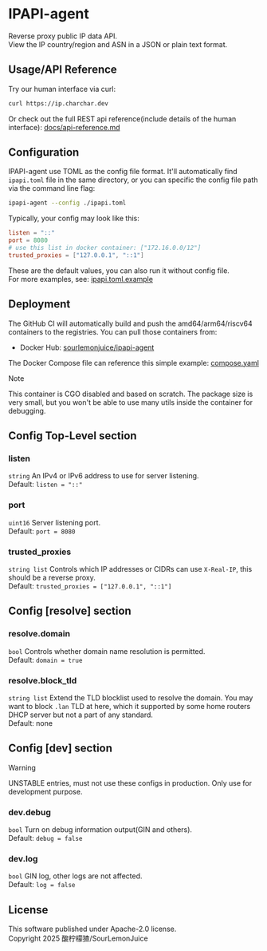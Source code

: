 # IPAPI-agent

Reverse proxy public IP data API.\
View the IP country/region and ASN in a JSON or plain text format.

## Usage/API Reference

Try our human interface via curl:

```sh
curl https://ip.charchar.dev
```

Or check out the full REST api reference(include details of the human interface): [docs/api-reference.md](docs/api-reference.md)

## Configuration

IPAPI-agent use TOML as the config file format. It'll automatically find `ipapi.toml` file in the same directory, or you can specific the config file path via the command line flag:

```sh
ipapi-agent --config ./ipapi.toml
```

Typically, your config may look like this:

```toml
listen = "::"
port = 8080
# use this list in docker container: ["172.16.0.0/12"]
trusted_proxies = ["127.0.0.1", "::1"]
```

These are the default values, you can also run it without config file.\
For more examples, see: [ipapi.toml.example](ipapi.toml.example)

## Deployment

The GitHub CI will automatically build and push the amd64/arm64/riscv64 containers to the registries. You can pull those containers from:

- Docker Hub: [sourlemonjuice/ipapi-agent](https://hub.docker.com/r/sourlemonjuice/ipapi-agent)

The Docker Compose file can reference this simple example: [compose.yaml](compose.yaml)

> [!NOTE]
> This container is CGO disabled and based on scratch. The package size is very small, but you won't be able to use many utils inside the container for debugging.

## Config Top-Level section

### listen

`string` An IPv4 or IPv6 address to use for server listening.\
Default: `listen = "::"`

### port

`uint16` Server listening port.\
Default: `port = 8080`

### trusted_proxies

`string list` Controls which IP addresses or CIDRs can use `X-Real-IP`, this should be a reverse proxy.\
Default: `trusted_proxies = ["127.0.0.1", "::1"]`

## Config [resolve] section

### resolve.domain

`bool` Controls whether domain name resolution is permitted.\
Default: `domain = true`

### resolve.block_tld

`string list` Extend the TLD blocklist used to resolve the domain. You may want to block `.lan` TLD at here, which it supported by some home routers DHCP server but not a part of any standard.\
Default: none

## Config [dev] section

> [!WARNING]
> UNSTABLE entries, must not use these configs in production. Only use for development purpose.

### dev.debug

`bool` Turn on debug information output(GIN and others).\
Default: `debug = false`

### dev.log

`bool` GIN log, other logs are not affected.\
Default: `log = false`

## License

This software published under Apache-2.0 license.\
Copyright 2025 酸柠檬猹/SourLemonJuice

